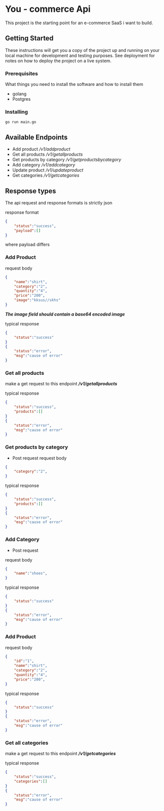 # You - commerce Api

This project is the starting point for an e-commerce SaaS i want to build.

## Getting Started

These instructions will get you a copy of the project up and running on your local machine for development and testing purposes. See deployment for notes on how to deploy the project on a live system.

### Prerequisites

What things you need to install the software and how to install them

- golang
- Postgres

### Installing

```golang
go run main.go
```

## Available Endpoints

- Add product */v1/addproduct*
- Get all products */v1/getallproducts*
- Get products by category */v1/getproductsbycategory*
- Add category */v1/addcategory*
- Update product */v1/updateproduct*
- Get categories */v1/getcategories*

## Response types
The api request and response formats is strictly json

response format 
```json
{
    "status":"success",
    "payload":[]
}
```

where payload differs


### Add Product

request body 

```json
{
    "name":"shirt",
    "category":"2",
    "quantity":"4",
    "price":"200",
    "image":"kksus//skhs"
}
```
***The image field should contain a base64 encoded image***

typical response 

```json
{
    "status":"success"
}
{
    "status":"error",
    "msg":"cause of error"
}
```
### Get all products
make a get request to this endpoint ***/v1/getallproducts***
<!-- request body 

```json
{
    "name":"shirt",
    "category":"2",
    "quantity":"4",
    "price":"200",
    "image":"kksus//skhs"
}
``` -->
<!-- ***The image field should contain a base64 encoded image*** -->

typical response 

```json
{
    "status":"success",
    "products":[]
}
{
    "status":"error",
    "msg":"cause of error"
}
```

### Get products by category
 - Post request
request body 

```json
{
    "category":"2",
}
```

typical response 

```json
{
    "status":"success",
    "products":[]
}
{
    "status":"error",
    "msg":"cause of error"
}
```

### Add Category

- Post request

request body 

```json
{
    "name":"shoes",
}
```

typical response 

```json
{
    "status":"success"
}
{
    "status":"error",
    "msg":"cause of error"
}
```

### Add Product

request body 

```json
{
    "id":"1",
    "name":"shirt",
    "category":"2",
    "quantity":"4",
    "price":"200",
}
```

typical response 

```json
{
    "status":"success"
}
{
    "status":"error",
    "msg":"cause of error"
}
```

### Get all categories
make a get request to this endpoint ***/v1/getcategories***

typical response 

```json
{
    "status":"success",
    "categories":[]
}
{
    "status":"error",
    "msg":"cause of error"
}
```
